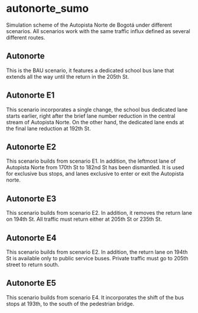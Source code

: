 # autonorte_sumo
Simulation scheme of the Autopista Norte de Bogotá under different scenarios. All scenarios work with the same traffic influx defined as several different routes.

## Autonorte
This is the BAU scenario, it features a dedicated school bus lane that extends all the way until the return in the 205th St.

## Autonorte E1
This scenario incorporates a single change, the school bus dedicated lane starts earlier, right after the brief lane number reduction in the central stream of Autopista Norte. On the other hand, the dedicated lane ends at the final lane reduction at 192th St.

## Autonorte E2
This scenario builds from scenario E1. In addition, the leftmost lane of Autopista Norte from 170th St to 182nd St has been dismantled. It is used for exclusive bus stops, and lanes exclusive to enter or exit the Autopista norte.

## Autonorte E3
This scenario builds from scenario E2. In addition, it removes the return lane on 194th St. All traffic must return either at 205th St or 235th St.

## Autonorte E4
This scenario builds from scenario E2. In addition, the return lane on 194th St is available only to public service buses. Private traffic must go to 205th street to return south.

## Autonorte E5
This scenario builds from scenario E4. It incorporates the shift of the bus stops at 193th, to the south of the pedestrian bridge.